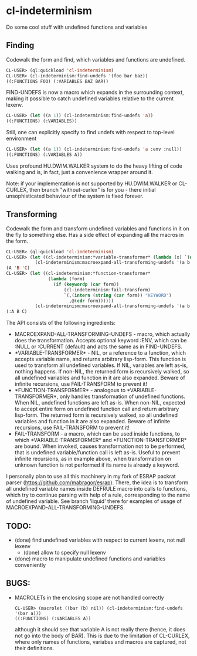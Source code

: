 cl-indeterminism
================

Do some cool stuff with undefined functions and variables

Finding
-------

Codewalk the form and find, which variables and functions are undefined.

```lisp
CL-USER> (ql:quickload 'cl-indeterminism)
CL-USER> (cl-indeterminism:find-undefs '(foo bar baz))
((:FUNCTIONS FOO) (:VARIABLES BAZ BAR))
```

FIND-UNDEFS is now a macro which expands in the surrounding context, making it possible to
catch undefined variables relative to the current lexenv.

```lisp
CL-USER> (let ((a 1)) (cl-indeterminism:find-undefs 'a))
((:FUNCTIONS) (:VARIABLES))
```

Still, one can explicitly specify to find undefs with respect to top-level environment

```lisp
CL-USER> (let ((a 1)) (cl-indeterminism:find-undefs 'a :env :null))
((:FUNCTIONS) (:VARIABLES A))
```

Uses profound HU.DWIM.WALKER system to do the heavy lifting of code walking
and is, in fact, just a convenience wrapper around it.

Note: if your implementation is not supported by HU.DWIM.WALKER or CL-CURLEX,
then branch "without-curlex" is for you - there initial unsophisticated behaviour
 of the system is fixed forever.


Transforming
------------

Codewalk the form and transform undefined variables and functions in it on the fly to something else.
Has a side effect of expanding all the macros in the form.

```lisp
CL-USER> (ql:quickload 'cl-indeterminism)
CL-USER> (let ((cl-indeterminism:*variable-transformer* (lambda (x) `(quote ,x))))
           (cl-indeterminism:macroexpand-all-transforming-undefs '(a b c)))
(A 'B 'C)
CL-USER> (let ((cl-indeterminism:*function-transformer*
                (lambda (form)
                  (if (keywordp (car form))
                      (cl-indeterminism:fail-transform)
                      `(,(intern (string (car form)) "KEYWORD")
                        ,@(cdr form))))))
           (cl-indeterminism:macroexpand-all-transforming-undefs '(a b c)))
(:A B C)
```

The API consists of the following ingredients:

  - MACROEXPAND-ALL-TRANSFORMING-UNDEFS - macro, which actually does the transformation.
    Accepts optional keyword :ENV, which can be :NULL or :CURRENT (default) and acts the same as in FIND-UNDEFS.
  - \*VARIABLE-TRANSFORMER\* - NIL, or a reference to a function, which accepts variable name, and
    returns arbitrary lisp-form.
    This function is used to transform all undefined variables. If NIL, variables are left as-is, nothing happens.
    If non-NIL, the returned form is recursively walked, so all undefined variables and
    function in it are also expanded. Beware of infinite recursions, use FAIL-TRANSFORM to prevent it!
  - \*FUNCTION-TRANSFORMER\* - analogous to \*VARIABLE-TRANSFORMER\*, only handles transformation of
    undefined functions. When NIL, undefined functions are left as-is.
    When non-NIL, expected to accept entire form on undefined function call and return arbitrary lisp-form.
    The returned form is recursively walked, so all undefined variables and
    function in it are also expanded. Beware of infinite recursions, use FAIL-TRANSFORM to prevent it!
  - FAIL-TRANSFORM - a macro, which can be used inside functions, to which \*VARIABLE-TRANSFORMER\* and
    \*FUNCTION-TRANSFORMER\* are bound.
    When invoked, causes transformation not to be performed, that is undefined variable/function call is left
    as-is. Useful to prevent infinite recursions, as in example above, when transformation on
    unknown function is not performed if its name is already a keyword.

I personally plan to use all this machinery in my fork of ESRAP packrat parser (https://github.com/mabragor/esrap).
There, the idea is to transform all undefined variable names inside DEFRULE macro into calls to functions,
which try to continue parsing with help of a rule, corresponding to the name of undefined variable.
See branch 'liquid' there for examples of usage of MACROEXPAND-ALL-TRANSFORMING-UNDEFS.

TODO:
-----

  - (done) find undefined variables with respect to current lexenv, not null lexenv
    - (done) allow to specify null lexenv
  - (done) macro to manipulate undefined functions and variables conveniently

BUGS:
-----

  - MACROLETs in the enclosing scope are not handled correctly

        CL-USER> (macrolet ((bar (b) nil)) (cl-indeterminism:find-undefs '(bar a)))
        ((:FUNCTIONS) (:VARIABLES A))

    although it should see that variable A is not really there
    (hence, it does not go into the body of BAR). This is due to the limitation of
    CL-CURLEX, where only names of functions, variabes and macros are captured, not their
    definitions.

